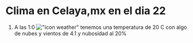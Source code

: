 # Clima en Celaya,mx en el dia 22

1. A las 1:0 !["icon weather"](http://openweathermap.org/img/w/02n.png) tenemos una temperatura de 20 C con algo de nubes y  vientos de 4.1 y nubosidad al 20%
